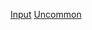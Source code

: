 [Input](Category:Protoflux{{#translation:}} "wikilink")
[Uncommon](Category:Protoflux:Input{{#translation:}} "wikilink")